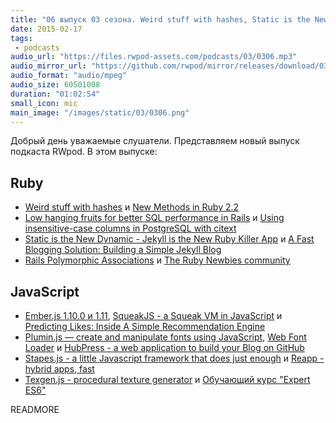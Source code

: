 ```yaml
---
title: "06 выпуск 03 сезона. Weird stuff with hashes, Static is the New Dynamic, Predicting Likes, Web Font Loader, HubPress и прочее"
date: 2015-02-17
tags:
 - podcasts
audio_url: "https://files.rwpod-assets.com/podcasts/03/0306.mp3"
audio_mirror_url: "https://github.com/rwpod/mirror/releases/download/03.06/0306.mp3"
audio_format: "audio/mpeg"
audio_size: 60501008
duration: "01:02:54"
small_icon: mic
main_image: "/images/static/03/0306.png"
---
```


Добрый день уважаемые слушатели. Представляем новый выпуск подкаста RWpod. В этом выпуске:

## Ruby

 - [Weird stuff with hashes](http://tenderlovemaking.com/2015/02/11/weird-stuff-with-hashes.html) и [New Methods in Ruby 2.2](http://www.sitepoint.com/new-methods-ruby-2-2/)
 - [Low hanging fruits for better SQL performance in Rails](http://www.rubyonrails365.com/low-hanging-fruits-for-better-sql-performance-in-rails/) и [Using insensitive-case columns in PostgreSQL with citext](http://nandovieira.com/using-insensitive-case-columns-in-postgresql-with-citext)
 - [Static is the New Dynamic - Jekyll is the New Ruby Killer App](https://github.com/geraldb/talks/blob/master/static.md) и [A Fast Blogging Solution: Building a Simple Jekyll Blog](https://blog.engineyard.com/2015/fast-blogging-solution-building-simple-jekyll-blog)
 - [Rails Polymorphic Associations](http://6ftdan.com/allyourdev/2015/02/10/rails-polymorphic-models/) и [The Ruby Newbies community](http://rubynewbies.org/)

## JavaScript

 - [Ember.js 1.10.0 и 1.11](http://emberjs.com/blog/2015/02/07/ember-1-10-0-released.html), [SqueakJS - a Squeak VM in JavaScript](http://bertfreudenberg.github.io/SqueakJS/) и [Predicting Likes: Inside A Simple Recommendation Engine](http://www.toptal.com/algorithms/predicting-likes-inside-a-simple-recommendation-engine)
 - [Plumin.js — create and manipulate fonts using JavaScript](http://www.pluminjs.com/), [Web Font Loader](https://github.com/typekit/webfontloader) и [HubPress - a web application to build your Blog on GitHub](http://hubpress.io/)
 - [Stapes.js - a little Javascript framework that does just enough](http://hay.github.io/stapes/) и [Reapp - hybrid apps, fast](http://reapp.io/)
 - [Texgen.js - procedural texture generator](http://texgenjs.org/) и [Обучающий курс "Expert ES6"](http://tagtree.io/courses/expert-es6)

READMORE


